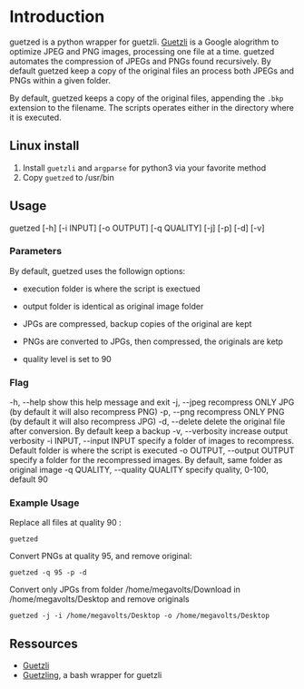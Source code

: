 # Introduction
guetzed is a python wrapper for guetzli. [Guetzli](https://github.com/google/guetzli) is a Google alogrithm to optimize JPEG and PNG images, processing one file at a time. guetzed automates the compression of JPEGs and PNGs found recursively. By default guetzed keep a copy of the original files an process both JPEGs and PNGs within a given folder.

By default, guetzed keeps a copy of the original files, appending the `.bkp` extension to the filename. The scripts operates either in the directory where it is executed.

## Linux install
1. Install `guetzli` and `argparse` for python3 via your favorite method
2. Copy `guetzed` to /usr/bin

## Usage
guetzed [-h] [-i INPUT] [-o OUTPUT] [-q QUALITY] [-j] [-p] [-d] [-v]

### Parameters ###
By default, guetzed uses the followign options:
- execution folder is where the script is exectued

- output folder is identical as original image folder

- JPGs are compressed, backup copies of the original are kept 

- PNGs are converted to JPGs, then compressed, the originals are ketp

- quality level is set to 90

### Flag ###
-h, --help                    show this help message and exit
-j, --jpeg                    recompress ONLY JPG (by default it will also recompress PNG)
-p, --png                     recompress ONLY PNG (by default it will also recompress JPG)
-d, --delete                  delete the original file after conversion. By default keep a backup
-v, --verbosity               increase output verbosity
-i INPUT, --input INPUT       <folder> specify a folder of images to recompress. Default folder is where the script is executed
-o OUTPUT, --output OUTPUT    <folder> specify a folder for the recompressed images. By default, same folder as original image
-q QUALITY, --quality QUALITY <int> specify quality, 0-100, default 90

### Example Usage
Replace all files at quality 90 :

`guetzed`

Convert PNGs at quality 95, and remove original:

`guetzed -q 95 -p -d`

Convert only JPGs from folder /home/megavolts/Download in /home/megavolts/Desktop and remove originals

`guetzed -j -i /home/megavolts/Desktop -o /home/megavolts/Desktop`

## Ressources
- [Guetzli](https://github.com/google/guetzli)
- [Guetzling](https://github.com/lejacobroy/Guetzling), a bash wrapper for guetzli
